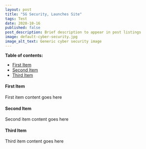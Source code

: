 ```yaml
---
layout: post
title: "SG Security, Launches Site"
tags: Test
date: 2020-10-16
published: false
post_description: Brief description to appear in post listings
image: default-cyber-security.jpg
image_alt_text: Generic cyber security image
---
```

<!-- Description of article -->

**Table of contents:**
- [First Item](#item-one)
- [Second Item](#item-two)
- [Third Item](#item-three)

<!-- headings -->
<a id="item-one"></a>
#### First Item
First item content goes here 

<a id="item-two"></a>
#### Second Item
Second item content goes here

<a id="item-three"></a>
#### Third Item
Third item content goes here
